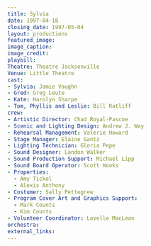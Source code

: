 ```yaml
---
title: Sylvia
date: 1997-04-18
closing_date: 1997-05-04
layout: productions
featured_image:
image_caption:
image_credit:
playbill:
Theatre: Theatre Jacksonville
Venue: Little Theatre
cast:
- Sylvia: Jamie Vaughn
- Gred: Greg Leute
- Kate: Harolyn Sharpe
- Tom, Phyllis and Leslie: Bill Ratliff
crew:
- Artistic Director: Chad Royal-Pascoe
- Scenic and Lighting Design: Andrew J. Way
- Rehearsal Management: Valerie Howard
- Stage Manager: Elaine Gantz
- Lighting Technician: Gloria Pepe
- Sound Designer: Landon Walker
- Sound Production Support: Michael Lipp
- Sound Board Operator: Scott Hooks
- Properties:
  - Amy Tickel
  - Alexis Anthony
- Costumer: Sally Pettegrew
- Program Cover Art and Graphics Support:
  - Mark Counts
  - Kim Counts
- Volunteer Coordinator: Lovelle MacLean
orchestra:
external_links:
---
```

